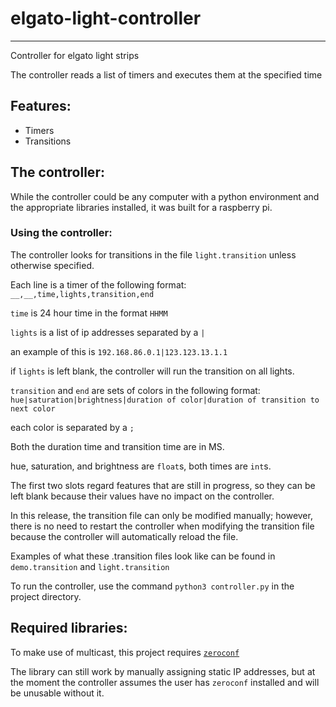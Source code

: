 # elgato-light-controller

---

Controller for elgato light strips

The controller reads a list of timers and executes them at the specified time

## Features:

- Timers
- Transitions

## The controller:

While the controller could be any computer with a python environment and the appropriate libraries installed,
it was built for a raspberry pi.

### Using the controller:

The controller looks for transitions in the file `light.transition` unless otherwise specified.

Each line is a timer of the following format: `__,__,time,lights,transition,end`

`time` is 24 hour time in the format `HHMM`

`lights` is a list of ip addresses separated by a `|`

an example of this is `192.168.86.0.1|123.123.13.1.1`

if `lights` is left blank, the controller will run the transition on all lights.

`transition` and `end` are sets of colors in the following format: `hue|saturation|brightness|duration of color|duration of transition to next color`

each color is separated by a `;`

Both the duration time and transition time are in MS.

hue, saturation, and brightness are `float`s, both times are `int`s.

The first two slots regard features that are still in progress, so they can be left blank because their values have no impact on the controller.

In this release, the transition file can only be modified manually; however, there is no need to restart the controller when modifying the transition file because the controller will automatically reload the file.

Examples of what these .transition files look like can be found in `demo.transition` and `light.transition`

To run the controller, use the command `python3 controller.py` in the project directory.

## Required libraries:

To make use of multicast, this project requires [`zeroconf`](https://python-zeroconf.readthedocs.io/en/latest/index.html)

The library can still work by manually assigning static IP addresses, but at the moment the controller assumes the user has `zeroconf` installed and will be unusable without it.
